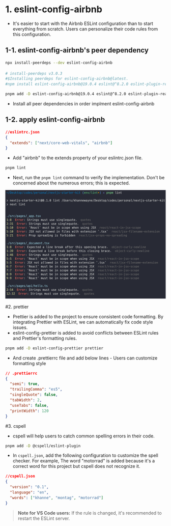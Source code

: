 # 1. eslint-config-airbnb

- It's easier to start with the Airbnb ESLint configuration than to start everything from scratch. Users can personalize their code rules from this configuration.

## 1-1. eslint-config-airbnb's peer dependency

```bash
npx install-peerdeps --dev eslint-config-airbnb

# install-peerdeps v3.0.3
#$Installing peerdeps for eslint-config-airbnb@latest.
#npm install eslint-config-airbnb@19.0.4 eslint@^8.2.0 eslint-plugin-react@^7.28.0 eslint-plugin-import@^2.25.3 eslint-plugin-jsx-a11y@^6.5.1 eslint-plugin-react-hooks@^4.3.0 --save-dev
```

```bash
pnpm add -D eslint-config-airbnb@19.0.4 eslint@^8.2.0 eslint-plugin-react@^7.28.0 eslint-plugin-import@^2.25.3 eslint-plugin-jsx-a11y@^6.5.1 eslint-plugin-react-hooks@^4.3.0
```

- Install all peer dependencies in order implment eslint-config-airbnb

## 1-2. apply eslint-config-airbnb

```json
//eslintrc.json
{
  "extends": ["next/core-web-vitals", "airbnb"]
}
```

- Add "airbnb" to the extends property of your eslintrc.json file.

```bash
pnpm lint
```

- Next, run the `pnpm lint` command to verify the implementation. Don't be concerned about the numerous errors; this is expected.

![alt text](<images/lint/1. numerous errors.png>)

#2. prettier

- Prettier is added to the project to ensure consistent code formatting. By integrating Prettier with ESLint, we can automatically fix code style issues.
- eslint-config-prettier is added to avoid conflicts between ESLint rules and Prettier's formatting rules.

```bash
pnpm add -D eslint-config-prettier prettier
```

- And create .prettierrc file and add below lines - Users can customize formatting style

```json
// .prettierrc
{
  "semi": true,
  "trailingComma": "es5",
  "singleQuote": false,
  "tabWidth": 2,
  "useTabs": false,
  "printWidth": 120
}
```

#3. cspell

- cspell will help users to catch common spelling errors in their code.

```bash
pnpm add -D @cspell/eslint-plugin
```

- In `cspell.json`, add the following configuration to customize the spell checker. For example, The word "motorrad" is added because it's a correct word for this project but cspell does not recognize it.

```json
//cspell.json
{
  "version": "0.1",
  "language": "en",
  "words": ["khanne", "montag", "motorrad"]
}
```

> **Note for VS Code users:** If the rule is changed, it's recommended to restart the ESLint server.
